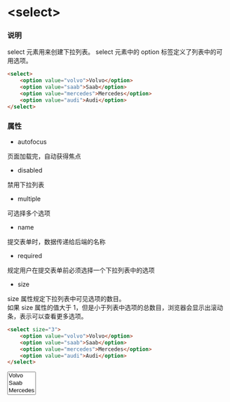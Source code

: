 # &lt;select&gt;

### 说明
select 元素用来创建下拉列表。
select 元素中的 option 标签定义了列表中的可用选项。

```html
<select>
    <option value="volvo">Volvo</option>
    <option value="saab">Saab</option>
    <option value="mercedes">Mercedes</option>
    <option value="audi">Audi</option>
</select>
```


### 属性
- autofocus

页面加载完，自动获得焦点


- disabled

禁用下拉列表

- multiple

可选择多个选项

- name

提交表单时，数据传递给后端的名称

- required

规定用户在提交表单前必须选择一个下拉列表中的选项

- size

size 属性规定下拉列表中可见选项的数目。  
如果 size 属性的值大于 1，但是小于列表中选项的总数目，浏览器会显示出滚动条，表示可以查看更多选项。
```html
<select size="3">
    <option value="volvo">Volvo</option>
    <option value="saab">Saab</option>
    <option value="mercedes">Mercedes</option>
    <option value="audi">Audi</option>
</select>
```
<select size="3">
    <option value="volvo">Volvo</option>
    <option value="saab">Saab</option>
    <option value="mercedes">Mercedes</option>
    <option value="audi">Audi</option>
</select>
